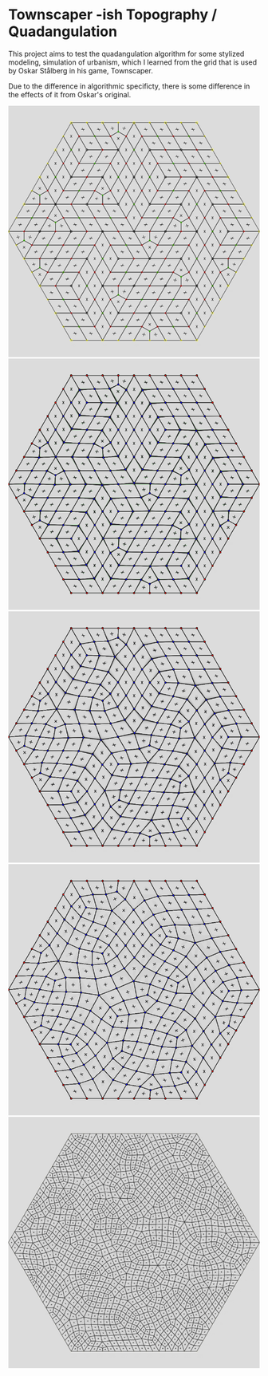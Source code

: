 # Townscaper -ish Topography / Quadangulation

This project aims to test the quadangulation algorithm for some stylized modeling, simulation of urbanism, which I learned from the grid that is used by Oskar Stålberg in his game, Townscaper.

Due to the difference in algorithmic specificty, there is some difference in the effects of it from Oskar's original.

![Quadangulation Example](results/frame_0.png)
![Quadangulation Example](results/frame_5.png)
![Quadangulation Example](results/frame_20.png)
![Quadangulation Example](results/frame_101.png)
![Quadangulation Example](results/download.png)

<!-- ![Quadangulation Example](results\download(2).png) -->
